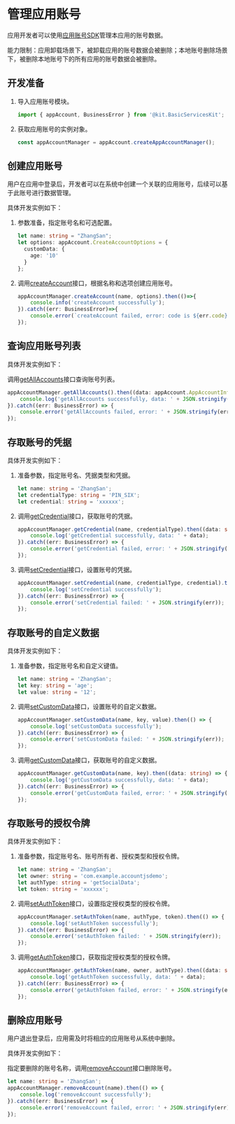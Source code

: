 # 管理应用账号

应用开发者可以使用[应用账号SDK](../../reference/apis-basic-services-kit/js-apis-appAccount.md)管理本应用的账号数据。

能力限制：应用卸载场景下，被卸载应用的账号数据会被删除；本地账号删除场景下，被删除本地账号下的所有应用的账号数据会被删除。

## 开发准备

1. 导入应用账号模块。

   ```ts
   import { appAccount, BusinessError } from '@kit.BasicServicesKit';
   ```

2. 获取应用账号的实例对象。

   ```ts
   const appAccountManager = appAccount.createAppAccountManager();
   ```

## 创建应用账号

用户在应用中登录后，开发者可以在系统中创建一个关联的应用账号，后续可以基于此账号进行数据管理。

具体开发实例如下：

1. 参数准备，指定账号名和可选配置。

   ```ts
   let name: string = "ZhangSan";
   let options: appAccount.CreateAccountOptions = {
     customData: {
       age: '10'
     }
   };
   ```

2. 调用[createAccount](../../reference/apis-basic-services-kit/js-apis-appAccount.md#createaccount9)接口，根据名称和选项创建应用账号。

   ```ts
   appAccountManager.createAccount(name, options).then(()=>{
       console.info('createAccount successfully');
   }).catch((err: BusinessError)=>{
       console.error(`createAccount failed, error: code is ${err.code}, message is ${err.message}`);
   });
   ```

## 查询应用账号列表

具体开发实例如下：


调用[getAllAccounts](../../reference/apis-basic-services-kit/js-apis-appAccount.md#getallaccounts9)接口查询账号列表。

   ```ts
   appAccountManager.getAllAccounts().then((data: appAccount.AppAccountInfo[]) => {
       console.log('getAllAccounts successfully, data: ' + JSON.stringify(data));
   }).catch((err: BusinessError) => {
       console.error('getAllAccounts failed, error: ' + JSON.stringify(err));
   });
   ```

## 存取账号的凭据

具体开发实例如下：

1. 准备参数，指定账号名、凭据类型和凭据。

   ```ts
   let name: string = 'ZhangSan';
   let credentialType: string = 'PIN_SIX';
   let credential: string = 'xxxxxx';
   ```

2. 调用[getCredential](../../reference/apis-basic-services-kit/js-apis-appAccount.md#getcredential9)接口，获取账号的凭据。

   ```ts
   appAccountManager.getCredential(name, credentialType).then((data: string) => {
       console.log('getCredential successfully, data: ' + data);
   }).catch((err: BusinessError) => {
       console.error('getCredential failed, error: ' + JSON.stringify(err));
   });
   ```

3. 调用[setCredential](../../reference/apis-basic-services-kit/js-apis-appAccount.md#setcredential9)接口，设置账号的凭据。

   ```ts
   appAccountManager.setCredential(name, credentialType, credential).then(() => {
       console.log('setCredential successfully');
   }).catch((err: BusinessError) => {
       console.error('setCredential failed: ' + JSON.stringify(err));
   });
   ```

## 存取账号的自定义数据

具体开发实例如下：

1. 准备参数，指定账号名和自定义键值。

   ```ts
   let name: string = 'ZhangSan';
   let key: string = 'age';
   let value: string = '12';
   ```

2. 调用[setCustomData](../../reference/apis-basic-services-kit/js-apis-appAccount.md#setcustomdata9)接口，设置账号的自定义数据。

   ```ts
   appAccountManager.setCustomData(name, key, value).then(() => {
       console.log('setCustomData successfully');
   }).catch((err: BusinessError) => {
       console.error('setCustomData failed: ' + JSON.stringify(err));
   });
   ```

3. 调用[getCustomData](../../reference/apis-basic-services-kit/js-apis-appAccount.md#getcustomdata9)接口，获取账号的自定义数据。

   ```ts
   appAccountManager.getCustomData(name, key).then((data: string) => {
       console.log('getCustomData successfully, data: ' + data);
   }).catch((err: BusinessError) => {
       console.error('getCustomData failed, error: ' + JSON.stringify(err));
   });
   ```

## 存取账号的授权令牌

具体开发实例如下：

1. 准备参数，指定账号名、账号所有者、授权类型和授权令牌。

   ```ts
   let name: string = 'ZhangSan';
   let owner: string = 'com.example.accountjsdemo';
   let authType: string = 'getSocialData';
   let token: string = 'xxxxxx';
   ```

2. 调用[setAuthToken](../../reference/apis-basic-services-kit/js-apis-appAccount.md#setauthtoken9)接口，设置指定授权类型的授权令牌。

   ```ts
   appAccountManager.setAuthToken(name, authType, token).then(() => {
       console.log('setAuthToken successfully');
   }).catch((err: BusinessError) => {
       console.error('setAuthToken failed: ' + JSON.stringify(err));
   });
   ```

3. 调用[getAuthToken](../../reference/apis-basic-services-kit/js-apis-appAccount.md#getauthtoken9)接口，获取指定授权类型的授权令牌。

   ```ts
   appAccountManager.getAuthToken(name, owner, authType).then((data: string) => {
       console.log('getAuthToken successfully, data: ' + data);
   }).catch((err: BusinessError) => {
       console.error('getAuthToken failed, error: ' + JSON.stringify(err));
   });
   ```

## 删除应用账号

用户退出登录后，应用需及时将相应的应用账号从系统中删除。

具体开发实例如下：

指定要删除的账号名称，调用[removeAccount](../../reference/apis-basic-services-kit/js-apis-appAccount.md#removeaccount9)接口删除账号。

   ```ts
   let name: string = 'ZhangSan';
   appAccountManager.removeAccount(name).then(() => {
       console.log('removeAccount successfully');
   }).catch((err: BusinessError) => {
       console.error('removeAccount failed, error: ' + JSON.stringify(err));
   });
   ```

<!--RP1-->
<!--RP1End-->